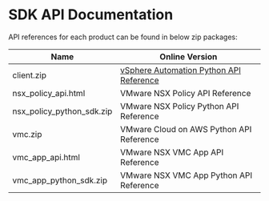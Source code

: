 # SDK API Documentation

API references for each product can be found in below zip packages:

Name       | Online Version                           
-----------| -----------------------------------------
client.zip | [vSphere Automation Python API Reference](https://vdc-repo.vmware.com/vmwb-repository/dcr-public/3f9d46be-a5f4-452c-8b1c-ae2bb05bc0a6/58d6917d-4da9-45b1-869a-f68550834f8e/vsphere/py-modindex.html)  
nsx_policy_api.html | VMware NSX Policy API Reference
nsx_policy_python_sdk.zip | VMware NSX Policy Python API Reference
vmc.zip    | VMware Cloud on AWS Python API Reference
vmc_app_api.html | VMware NSX VMC App API Reference
vmc_app_python_sdk.zip | VMware NSX VMC App Python API Reference
